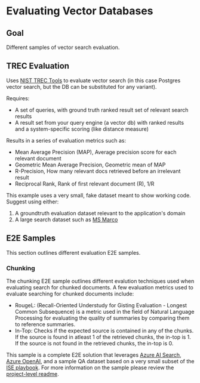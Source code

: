 # Evaluating Vector Databases

## Goal

Different samples of vector search evaluation.

## TREC Evaluation

Uses [NIST TREC Tools](https://trec.nist.gov/) to evaluate vector search (in this case Postgres vector search, but the DB can be substituted for any variant).

Requires:​

- A set of queries, with ground truth ranked result set of relevant search results​
- A result set from your query engine (a vector db) with ranked results and a system-specific scoring (like distance measure)

Results in a series of evaluation metrics such as:

- Mean Average Precision (MAP)​, Average precision score for each relevant document​
- Geometric Mean Average Precision​, Geometric mean of MAP​
- R-Precision​, How many relevant docs retrieved before an irrelevant result​
- Reciprocal Rank​, Rank of first relevant document (R), 1/R

This example uses a very small, fake dataset meant to show working code. Suggest using either:

1. A groundtruth evaluation dataset relevant to the application's domain
2. A large search dataset such as [MS Marco](https://microsoft.github.io/msmarco/)

## E2E Samples

This section outlines different evaluation E2E samples.

### Chunking

The chunking E2E sample outlines different evalution techniques used when evaluating search for chunked documents.
A few evaluation metrics used to evaluate searching for chunked documents include:

- RougeL: (Recall-Oriented Understudy for Gisting Evaluation - Longest Common Subsequence) is a metric used in the field of Natural Language Processing for evaluating the quality of summaries by comparing them to reference summaries.
- In-Top: Checks if the expected source is contained in any of the chunks. If the source is found in atleast 1 of the retrieved chunks, the in-top is 1. If the source is not found in the retrieved chunks, the in-top is 0.

This sample is a complete E2E solution that leverages [Azure AI Search](https://azure.microsoft.com/en-us/products/ai-services/ai-search/), [Azure OpenAI](https://azure.microsoft.com/en-us/products/ai-services/openai-service/?ef_id=_k_Cj0KCQiAnfmsBhDfARIsAM7MKi1FGNLVMVC_qzqNpEQcRJXIRcKX4X64hsMWIcsgyjkICSNfAIwGblUaAscNEALw_wcB_k_&OCID=AIDcmm5edswduu_SEM__k_Cj0KCQiAnfmsBhDfARIsAM7MKi1FGNLVMVC_qzqNpEQcRJXIRcKX4X64hsMWIcsgyjkICSNfAIwGblUaAscNEALw_wcB_k_&gad_source=1&gclid=Cj0KCQiAnfmsBhDfARIsAM7MKi1FGNLVMVC_qzqNpEQcRJXIRcKX4X64hsMWIcsgyjkICSNfAIwGblUaAscNEALw_wcB), and a sample QA dataset based on a very small subset of the [ISE playbook](https://github.com/microsoft/code-with-engineering-playbook).
For more information on the sample please review the [project-level readme](./e2e_samples/chunking/README.md).
